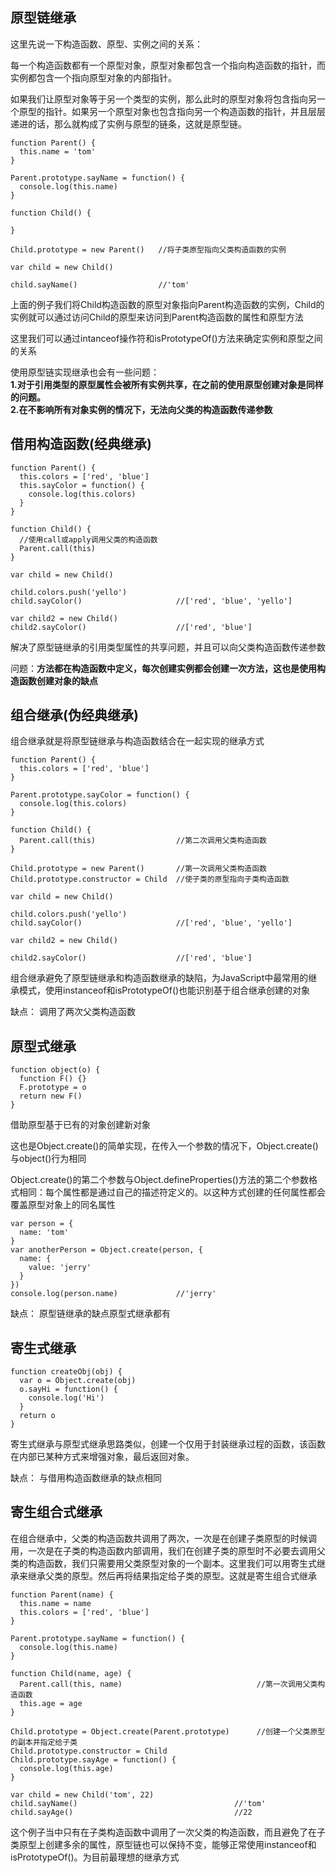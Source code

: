 ## 原型链继承
这里先说一下构造函数、原型、实例之间的关系：  

每一个构造函数都有一个原型对象，原型对象都包含一个指向构造函数的指针，而实例都包含一个指向原型对象的内部指针。  

如果我们让原型对象等于另一个类型的实例，那么此时的原型对象将包含指向另一个原型的指针。如果另一个原型对象也包含指向另一个构造函数的指针，并且层层递进的话，那么就构成了实例与原型的链条，这就是原型链。
```
function Parent() {
  this.name = 'tom'
}

Parent.prototype.sayName = function() {
  console.log(this.name)
}

function Child() {
  
}

Child.prototype = new Parent()   //将子类原型指向父类构造函数的实例

var child = new Child()

child.sayName()                  //'tom'
```
上面的例子我们将Child构造函数的原型对象指向Parent构造函数的实例，Child的实例就可以通过访问Child的原型来访问到Parent构造函数的属性和原型方法  

这里我们可以通过intanceof操作符和isPrototypeOf()方法来确定实例和原型之间的关系  

使用原型链实现继承也会有一些问题：  
**1.对于引用类型的原型属性会被所有实例共享，在之前的使用原型创建对象是同样的问题。**  
**2.在不影响所有对象实例的情况下，无法向父类的构造函数传递参数**

## 借用构造函数(经典继承)
```
function Parent() {
  this.colors = ['red', 'blue']
  this.sayColor = function() {
    console.log(this.colors)
  }
}

function Child() {
  //使用call或apply调用父类的构造函数
  Parent.call(this)
}

var child = new Child()

child.colors.push('yello')
child.sayColor()                     //['red', 'blue', 'yello']

var child2 = new Child()
child2.sayColor()                    //['red', 'blue']
```
解决了原型链继承的引用类型属性的共享问题，并且可以向父类构造函数传递参数  

问题：**方法都在构造函数中定义，每次创建实例都会创建一次方法，这也是使用构造函数创建对象的缺点**  

## 组合继承(伪经典继承)
组合继承就是将原型链继承与构造函数结合在一起实现的继承方式  
```
function Parent() {
  this.colors = ['red', 'blue']
}

Parent.prototype.sayColor = function() {
  console.log(this.colors)
}

function Child() {
  Parent.call(this)                  //第二次调用父类构造函数
}

Child.prototype = new Parent()       //第一次调用父类构造函数
Child.prototype.constructor = Child  //使子类的原型指向子类构造函数

var child = new Child()

child.colors.push('yello')
child.sayColor()                     //['red', 'blue', 'yello']

var child2 = new Child()

child2.sayColor()                    //['red', 'blue']
```

组合继承避免了原型链继承和构造函数继承的缺陷，为JavaScript中最常用的继承模式，使用instanceof和isPrototypeOf()也能识别基于组合继承创建的对象 

缺点： 调用了两次父类构造函数

## 原型式继承
```
function object(o) {
  function F() {}
  F.prototype = o
  return new F()
}
```
借助原型基于已有的对象创建新对象  

这也是Object.create()的简单实现，在传入一个参数的情况下，Object.create()与object()行为相同  

Object.create()的第二个参数与Object.defineProperties()方法的第二个参数格式相同：每个属性都是通过自己的描述符定义的。以这种方式创建的任何属性都会覆盖原型对象上的同名属性  
```
var person = {
  name: 'tom'
}
var anotherPerson = Object.create(person, {
  name: {
    value: 'jerry'
  }
})
console.log(person.name)             //'jerry'
```
缺点： 原型链继承的缺点原型式继承都有

## 寄生式继承

```
function createObj(obj) {
  var o = Object.create(obj)
  o.sayHi = function() {
    console.log('Hi')  
  }
  return o
}
```
寄生式继承与原型式继承思路类似，创建一个仅用于封装继承过程的函数，该函数在内部已某种方式来增强对象，最后返回对象。  

缺点： 与借用构造函数继承的缺点相同
## 寄生组合式继承
在组合继承中，父类的构造函数共调用了两次，一次是在创建子类原型的时候调用，一次是在子类的构造函数内部调用，我们在创建子类的原型时不必要去调用父类的构造函数，我们只需要用父类原型对象的一个副本。这里我们可以用寄生式继承来继承父类的原型。然后再将结果指定给子类的原型。这就是寄生组合式继承
```
function Parent(name) {
  this.name = name
  this.colors = ['red', 'blue']
}

Parent.prototype.sayName = function() {
  console.log(this.name)
}

function Child(name, age) {
  Parent.call(this, name)                              //第一次调用父类构造函数
  this.age = age
}

Child.prototype = Object.create(Parent.prototype)      //创建一个父类原型的副本并指定给子类
Child.prototype.constructor = Child
Child.prototype.sayAge = function() {
  console.log(this.age)
}

var child = new Child('tom', 22)
child.sayName()                                   //'tom'
child.sayAge()                                    //22

```
这个例子当中只有在子类构造函数中调用了一次父类的构造函数，而且避免了在子类原型上创建多余的属性，原型链也可以保持不变，能够正常使用instanceof和isPrototypeOf()。为目前最理想的继承方式






